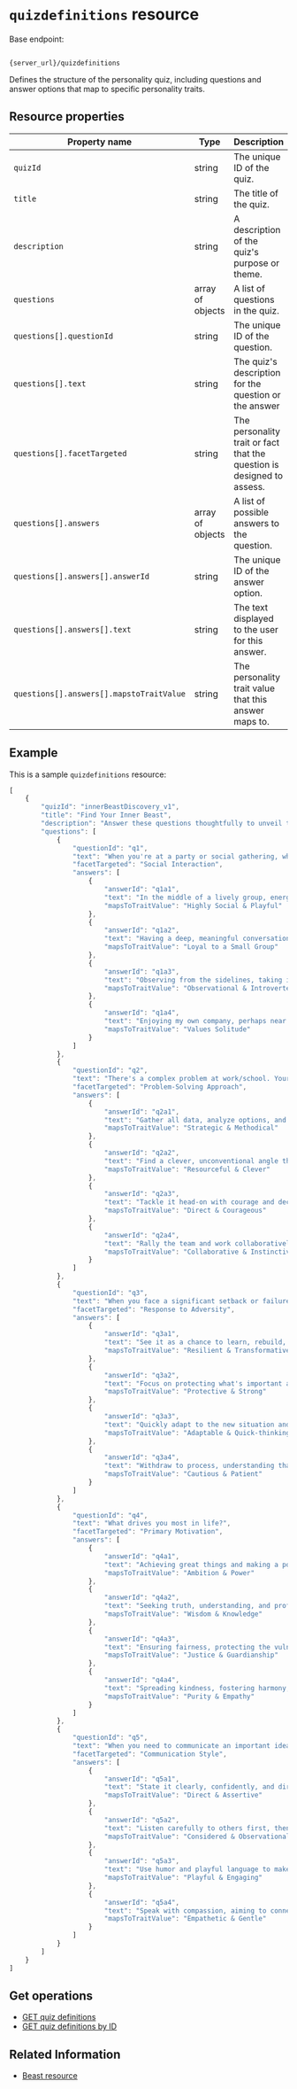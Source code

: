 # `quizdefinitions` resource

Base endpoint:

```shell

{server_url}/quizdefinitions
```

Defines the structure of the personality quiz, including questions and answer options that map to specific personality traits.

## Resource properties

| Property name | Type | Description |
| ------------- | ----------- | ----------- |
| `quizId` | string | The unique ID of the quiz. |
| `title` | string | The title of the quiz. |
| `description` | string | A description of the quiz's purpose or theme. |
| `questions` | array of objects | A list of questions in the quiz. |
| `questions[].questionId` | string | The unique ID of the question. |
| `questions[].text` | string | The quiz's description for the question or the answer |
| `questions[].facetTargeted` | string | The personality trait or fact that the question is designed to assess. |
| `questions[].answers` | array of objects | A list of possible answers to the question. |
| `questions[].answers[].answerId` | string | The unique ID of the answer option. |
| `questions[].answers[].text` | string | The text displayed to the user for this answer. |
| `questions[].answers[].mapstoTraitValue` | string | The personality trait value that this answer maps to. |

## Example

This is a sample `quizdefinitions` resource:

```js
[
    {
        "quizId": "innerBeastDiscovery_v1",
        "title": "Find Your Inner Beast",
        "description": "Answer these questions thoughtfully to unveil the animal spirit that resonates most with your personality.",
        "questions": [
            {
                "questionId": "q1",
                "text": "When you're at a party or social gathering, where are you most likely to be found?",
                "facetTargeted": "Social Interaction",
                "answers": [
                    {
                        "answerId": "q1a1",
                        "text": "In the middle of a lively group, energizing the conversation.",
                        "mapsToTraitValue": "Highly Social & Playful"
                    },
                    {
                        "answerId": "q1a2",
                        "text": "Having a deep, meaningful conversation with one or two people.",
                        "mapsToTraitValue": "Loyal to a Small Group"
                    },
                    {
                        "answerId": "q1a3",
                        "text": "Observing from the sidelines, taking it all in before engaging.",
                        "mapsToTraitValue": "Observational & Introverted"
                    },
                    {
                        "answerId": "q1a4",
                        "text": "Enjoying my own company, perhaps near the snacks, perfectly content.",
                        "mapsToTraitValue": "Values Solitude"
                    }
                ]
            },
            {
                "questionId": "q2",
                "text": "There's a complex problem at work/school. Your first instinct is to:",
                "facetTargeted": "Problem-Solving Approach",
                "answers": [
                    {
                        "answerId": "q2a1",
                        "text": "Gather all data, analyze options, and devise a step-by-step plan.",
                        "mapsToTraitValue": "Strategic & Methodical"
                    },
                    {
                        "answerId": "q2a2",
                        "text": "Find a clever, unconventional angle that others might have missed.",
                        "mapsToTraitValue": "Resourceful & Clever"
                    },
                    {
                        "answerId": "q2a3",
                        "text": "Tackle it head-on with courage and decisive action.",
                        "mapsToTraitValue": "Direct & Courageous"
                    },
                    {
                        "answerId": "q2a4",
                        "text": "Rally the team and work collaboratively to find a solution.",
                        "mapsToTraitValue": "Collaborative & Instinctive"
                    }
                ]
            },
            {
                "questionId": "q3",
                "text": "When you face a significant setback or failure, how do you typically react?",
                "facetTargeted": "Response to Adversity",
                "answers": [
                    {
                        "answerId": "q3a1",
                        "text": "See it as a chance to learn, rebuild, and come back stronger.",
                        "mapsToTraitValue": "Resilient & Transformative"
                    },
                    {
                        "answerId": "q3a2",
                        "text": "Focus on protecting what's important and defending your position.",
                        "mapsToTraitValue": "Protective & Strong"
                    },
                    {
                        "answerId": "q3a3",
                        "text": "Quickly adapt to the new situation and find an alternative path.",
                        "mapsToTraitValue": "Adaptable & Quick-thinking"
                    },
                    {
                        "answerId": "q3a4",
                        "text": "Withdraw to process, understanding that some things take time to heal/resolve.",
                        "mapsToTraitValue": "Cautious & Patient"
                    }
                ]
            },
            {
                "questionId": "q4",
                "text": "What drives you most in life?",
                "facetTargeted": "Primary Motivation",
                "answers": [
                    {
                        "answerId": "q4a1",
                        "text": "Achieving great things and making a powerful impact.",
                        "mapsToTraitValue": "Ambition & Power"
                    },
                    {
                        "answerId": "q4a2",
                        "text": "Seeking truth, understanding, and profound knowledge.",
                        "mapsToTraitValue": "Wisdom & Knowledge"
                    },
                    {
                        "answerId": "q4a3",
                        "text": "Ensuring fairness, protecting the vulnerable, and upholding ideals.",
                        "mapsToTraitValue": "Justice & Guardianship"
                    },
                    {
                        "answerId": "q4a4",
                        "text": "Spreading kindness, fostering harmony, and connecting with others.",
                        "mapsToTraitValue": "Purity & Empathy"
                    }
                ]
            },
            {
                "questionId": "q5",
                "text": "When you need to communicate an important idea, you usually:",
                "facetTargeted": "Communication Style",
                "answers": [
                    {
                        "answerId": "q5a1",
                        "text": "State it clearly, confidently, and directly to get your point across.",
                        "mapsToTraitValue": "Direct & Assertive"
                    },
                    {
                        "answerId": "q5a2",
                        "text": "Listen carefully to others first, then offer a thoughtful, well-considered response.",
                        "mapsToTraitValue": "Considered & Observational"
                    },
                    {
                        "answerId": "q5a3",
                        "text": "Use humor and playful language to make your message engaging.",
                        "mapsToTraitValue": "Playful & Engaging"
                    },
                    {
                        "answerId": "q5a4",
                        "text": "Speak with compassion, aiming to connect emotionally and ensure understanding.",
                        "mapsToTraitValue": "Empathetic & Gentle"
                    }
                ]
            }
        ]
    }
]
```

## Get operations

* [GET quiz definitions](./quizdefinitions-get-quiz-definitions.md)
* [GET quiz definitions by ID](./quizdefinitions-get-quiz-definitions-by-id)

## Related Information

* [Beast resource](./beasts.md)
